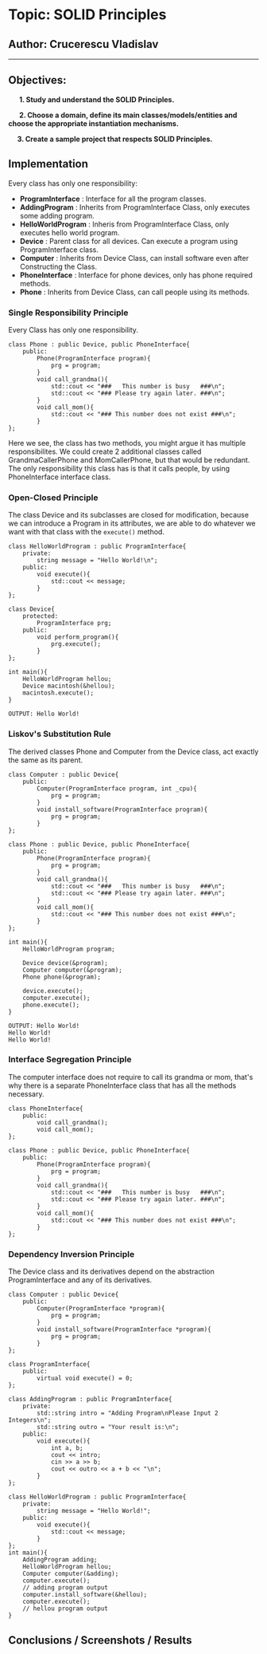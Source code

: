 # Topic: SOLID Principles


## Author: Crucerescu Vladislav

----

## Objectives:

&ensp; &ensp; __1. Study and understand the SOLID Principles.__

&ensp; &ensp; __2. Choose a domain, define its main classes/models/entities and choose the appropriate instantiation mechanisms.__

&ensp; &ensp;__3. Create a sample project that respects SOLID Principles.__ 

## Implementation

Every class has only one responsibility:
* __ProgramInterface__ : Interface for all the program classes.
* __AddingProgram__ : Inherits from ProgramInterface Class, only executes some adding program.
* __HelloWorldProgram__ : Inheris from ProgramInterface Class, only executes hello world program.
* __Device__ : Parent class for all devices. Can execute a program using ProgramInterface class.
* __Computer__ : Inherits from Device Class, can install software even after Constructing the Class.
* __PhoneInterface__ : Interface for phone devices, only has phone required methods.
* __Phone__ : Inherits from Device Class, can call people using its methods.

### Single Responsibility Principle

Every Class has only one responsibility.

```
class Phone : public Device, public PhoneInterface{
    public:
        Phone(ProgramInterface program){
            prg = program;
        }
        void call_grandma(){
            std::cout << "###   This number is busy   ###\n";
            std::cout << "### Please try again later. ###\n";
        }
        void call_mom(){
            std::cout << "### This number does not exist ###\n";
        }
};
```
Here we see, the class has two methods, you might argue it has multiple responsibilites. We could create 2 additional classes called GrandmaCallerPhone and MomCallerPhone, but that would be redundant. The only responsibility this class has is that it calls people, by using PhoneInterface interface class.

### Open-Closed Principle

The class Device and its subclasses are closed for modification, because we can introduce a Program in its attributes, we are able to do whatever we want with that class with the ```execute()``` method.

```
class HelloWorldProgram : public ProgramInterface{
    private:
        string message = "Hello World!\n";
    public:
        void execute(){
            std::cout << message;
        }
};

class Device{
    protected:
        ProgramInterface prg;
    public:
        void perform_program(){
            prg.execute();
        }
};

int main(){
    HelloWorldProgram hellou;
    Device macintosh(&hellou);
    macintosh.execute();
}
```
```
OUTPUT: Hello World!
```

### Liskov's Substitution Rule

The derived classes Phone and Computer from the Device class, act exactly the same as its parent.

```
class Computer : public Device{
    public:
        Computer(ProgramInterface program, int _cpu){
            prg = program;
        }
        void install_software(ProgramInterface program){
            prg = program;
        }
};

class Phone : public Device, public PhoneInterface{
    public:
        Phone(ProgramInterface program){
            prg = program;
        }
        void call_grandma(){
            std::cout << "###   This number is busy   ###\n";
            std::cout << "### Please try again later. ###\n";
        }
        void call_mom(){
            std::cout << "### This number does not exist ###\n";
        }
};

int main(){
    HelloWorldProgram program;

    Device device(&program);
    Computer computer(&program);
    Phone phone(&program);

    device.execute();
    computer.execute();
    phone.execute();
}
```

```
OUTPUT: Hello World!
Hello World!
Hello World!
```

### Interface Segregation Principle

The computer interface does not require to call its grandma or mom, that's why there is a separate PhoneInterface class that has all the methods necessary. 

```
class PhoneInterface{
    public:
        void call_grandma();
        void call_mom();
};

class Phone : public Device, public PhoneInterface{
    public:
        Phone(ProgramInterface program){
            prg = program;
        }
        void call_grandma(){
            std::cout << "###   This number is busy   ###\n";
            std::cout << "### Please try again later. ###\n";
        }
        void call_mom(){
            std::cout << "### This number does not exist ###\n";
        }
};
```

### Dependency Inversion Principle

The Device class and its derivatives depend on the abstraction ProgramInterface and any of its derivatives.

```
class Computer : public Device{
    public:
        Computer(ProgramInterface *program){
            prg = program;
        }
        void install_software(ProgramInterface *program){
            prg = program;
        }
};

class ProgramInterface{
    public:
        virtual void execute() = 0;
};

class AddingProgram : public ProgramInterface{
    private:
        std::string intro = "Adding Program\nPlease Input 2 Integers\n";
        std::string outro = "Your result is:\n";
    public:
        void execute(){
            int a, b;
            cout << intro;
            cin >> a >> b;
            cout << outro << a + b << "\n";
        }
};

class HelloWorldProgram : public ProgramInterface{
    private:
        string message = "Hello World!";
    public:
        void execute(){
            std::cout << message;
        }
};
int main(){
    AddingProgram adding;
    HelloWorldProgram hellou;
    Computer computer(&adding);
    computer.execute();
    // adding program output
    computer.install_software(&hellou);
    computer.execute();
    // hellou program output
}
```

## Conclusions / Screenshots / Results